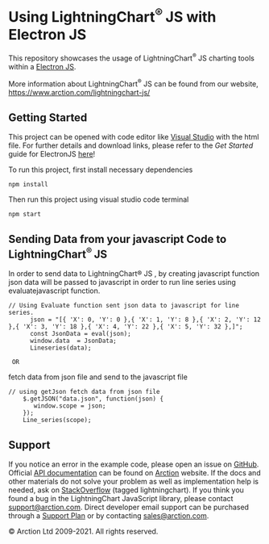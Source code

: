 # Using LightningChart<sup>&#174; </sup> JS with Electron JS
This repository showcases the usage of LightningChart<sup>&#174;</sup> JS charting tools within a [Electron JS][0].

More information about LightningChart<sup>&#174;</sup> JS can be found from our website, https://www.arction.com/lightningchart-js/

## Getting Started
This project can be opened with code editor like [Visual Studio][1] with the html file. For further details and download links, please refer to the *Get Started* guide for ElectronJS [here][2]!

To run this project, first install necessary dependencies
```
npm install
```

Then run this project using visual studio code terminal
```
npm start
```
## Sending Data from your javascript Code to LightningChart<sup>&#174; </sup> JS
In order to send data to LightningChart®  JS , by creating javascript function json data will be passed to javascript in order to run line series using evaluatejavascript function.

```
// Using Evaluate function sent json data to javascript for line series.
      json = "[{ 'X': 0, 'Y': 0 },{ 'X': 1, 'Y': 8 },{ 'X': 2, 'Y': 12 },{ 'X': 3, 'Y': 18 },{ 'X': 4, 'Y': 22 },{ 'X': 5, 'Y': 32 },]";
      const JsonData = eval(json);
      window.data  = JsonData;
      Lineseries(data);
```
     OR
fetch data from json file and send to the javascript file 
```
// using getJson fetch data from json file
    $.getJSON("data.json", function(json) {
       window.scope = json;
    });
    Line_series(scope);
```
## Support
If you notice an error in the example code, please open an issue on [GitHub][3].
Official [API documentation][4] can be found on [Arction][5] website.
If the docs and other materials do not solve your problem as well as implementation help is needed, ask on [StackOverflow][6] (tagged lightningchart).
If you think you found a bug in the LightningChart JavaScript library, please contact support@arction.com.
Direct developer email support can be purchased through a [Support Plan][7] or by contacting sales@arction.com.

© Arction Ltd 2009-2021. All rights reserved.

[0]: https://www.electronjs.org/docs/latest/
[1]: https://visualstudio.microsoft.com/
[2]: https://www.electronjs.org/docs/latest/tutorial/quick-start
[3]: https://github.com/Arction/lcjs-html-example/issues
[4]: https://www.arction.com/lightningchart-js-api-documentation
[5]: https://www.arction.com
[6]: https://stackoverflow.com/questions/tagged/lightningchart
[7]: https://www.arction.com/support-services/
